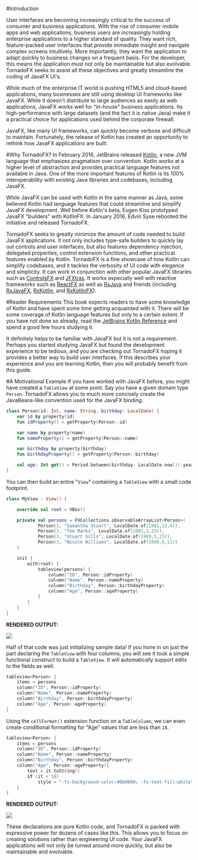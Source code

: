 #Introduction

User interfaces are becoming increasingly critical to the success of consumer and business applications. With the rise of consumer mobile apps and web applications, business users are increasingly holding enterprise applications to a higher standard of quality.  They want rich, feature-packed user interfaces that provide immediate insight and navigate complex screens intuitively. More importantly, they want the application to adapt quickly to business changes on a frequent basis. For the developer, this means the application must not only be maintainable but also evolvable. TornadoFX seeks to assist all these objectives and greatly streamline the coding of JavaFX UI's.

While much of the enterprise IT world is pushing HTML5 and cloud-based applications, many businesses are still using desktop UI frameworks like JavaFX. While it doesn't distribute to large audiences as easily as web applications, JavaFX works well for "in-house" business applications. Its high-performance with large datasets (and the fact it is native Java) make it a practical choice for applications used behind the corporate firewall.

JavaFX, like many UI frameworks, can quickly become verbose and difficult to maintain. Fortunately, the release of Kotlin has created an opportunity to rethink how JavaFX applications are built.

#Why TornadoFX? 
In February 2016, JetBrains released [Kotlin](http://kotlinlang.org), a new JVM language that emphasizes pragmatism over convention. Kotlin works at a higher level of abstraction and provides practical language features not available in Java. One of the more important features of Kotlin is its 100% interoperability with existing Java libraries and codebases, including JavaFX.

While JavaFX can be used with Kotlin in the same manner as Java, some believed Kotlin had language features that could streamline and simplify JavaFX development. Well before Kotlin's beta, Eugen Kiss prototyped JavaFX "builders" with KotlinFX. In January 2016, Edvin Syse rebooted the initiative and released TornadoFX. 

TornadoFX seeks to greatly minimize the amount of code needed to build JavaFX applications. It not only includes type-safe builders to quickly lay out controls and user interfaces, but also features dependency injection, delegated properties, control extension functions, and other practical features enabled by Kotlin. TornadoFX is a fine showcase of how Kotlin can simplify codebases, and it tackles the verbosity of UI code with elegance and simplicity. It can work in conjunction with other popular JavaFX libraries such as [ControlsFX](http://fxexperience.com/controlsfx/) and [JFXtras](http://jfxtras.org/). It works especially well with reactive frameworks such as [ReactFX](https://github.com/TomasMikula/ReactFX) as well as [RxJava](https://github.com/ReactiveX/RxJava) and friends (including [RxJavaFX](https://github.com/ReactiveX/RxJavaFX), [RxKotlin](https://github.com/ReactiveX/RxKotlin), and [RxKotlinFX](https://github.com/thomasnield/RxKotlinFX)). 


#Reader Requirements
This book expects readers to have some knowledge of Kotlin and have spent some time getting acquainted with it. There will be some coverage of Kotlin language features but only to a certain extent. If you have not done so already, read the [JetBrains Kotlin Reference](https://kotlinlang.org/docs/reference/) and spend a good few hours studying it. 

It definitely helps to be familiar with JavaFX but it is not a requirement. Perhaps you started studying JavaFX but found the development experience to be tedious, and you are checking out TornadoFX hoping it provides a better way to build user interfaces. If this describes your experience and you are learning Kotlin, then you will probably benefit from this guide. 

#A Motivational Example
If you have worked with JavaFX before, you might have created a `TableView` at some point. Say you have a given domain type `Person`. TornadoFX allows you to much more concisely create the JavaBeans-like convention used for the JavaFX binding.

```kotlin
class Person(id: Int, name: String, birthday: LocalDate) {
    var id by property(id)
    fun idProperty() = getProperty(Person::id)

    var name by property(name)
    fun nameProperty() = getProperty(Person::name)

    var birthday by property(birthday)
    fun birthdayProperty() = getProperty(Person::birthday)

    val age: Int get() = Period.between(birthday, LocalDate.now()).years
}
```

You can then build an entire "`View`" containing a `TableView` with a small code footprint.

```kotlin
class MyView : View() {

    override val root = VBox()

    private val persons = FXCollections.observableArrayList<Person>(
            Person(1, "Samantha Stuart", LocalDate.of(1981,12,4)),
            Person(2, "Tom Marks", LocalDate.of(2001,1,23)),
            Person(3, "Stuart Gills", LocalDate.of(1989,5,23)),
            Person(3, "Nicole Williams", LocalDate.of(1998,8,11))
    )

    init {
        with(root) {
            tableview(persons) {
                column("ID", Person::idProperty)
                column("Name", Person::nameProperty)
                column("Birthday", Person::birthdayProperty)
                column("Age", Person::ageProperty)
            }
        }
    }
}
```

**RENDERED OUTPUT:**

![](https://camo.githubusercontent.com/21d91e000f36556b67bea322ff1152199aee483e/68747470733a2f2f692e696d6775722e636f6d2f41474d435038532e706e67)

Half of that code was just initializing sample data! If you hone in on just the part declaring the `TableView` with four columns, you will see it took a simple functional construct to build a `TableView`. It will automatically support edits to the fields as well. 

```kotlin
tableview<Person> {
    items = persons
    column("ID", Person::idProperty)
    column("Name", Person::nameProperty)
    column("Birthday", Person::birthdayProperty)
    column("Age", Person::ageProperty)
}
```

Using the `cellFormat()` extension function on a `TableColumn`, we can even create conditional formatting for "Age" values that are less than `18`.

```kotlin
tableview<Person> {
    items = persons
    column("ID", Person::idProperty)
    column("Name", Person::nameProperty)
    column("Birthday", Person::birthdayProperty)
    column("Age", Person::ageProperty){
		text = it.toString()
		if (it < 18)
			style = "-fx-background-color:#8b0000; -fx-text-fill:white"
	}
}
```

**RENDERED OUTPUT:**

![](https://camo.githubusercontent.com/dbc9a172be484e4ab8eeb0accc3799500e9fe791/68747470733a2f2f692e696d6775722e636f6d2f4d7932475545762e706e67)

These declarations are pure Kotlin code, and TornadoFX is packed with expressive power for dozens of cases like this. This allows you to focus on creating solutions rather than engineering UI code. Your JavaFX applications will not only be turned around more quickly, but also be maintainable and evolvable.






